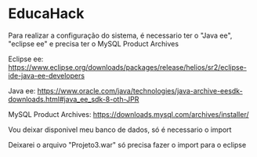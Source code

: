 # EducaHack
Para realizar a configuração do sistema, é necessario ter o "Java ee", "eclipse ee" e precisa ter o MySQL Product Archives

Eclipse ee: https://www.eclipse.org/downloads/packages/release/helios/sr2/eclipse-ide-java-ee-developers

Java ee: https://www.oracle.com/java/technologies/java-archive-eesdk-downloads.html#java_ee_sdk-8-oth-JPR

MySQL Product Archives: https://downloads.mysql.com/archives/installer/

Vou deixar disponivel meu banco de dados, só é necessario o import

Deixarei o arquivo "Projeto3.war" só precisa fazer o import para o eclipse
